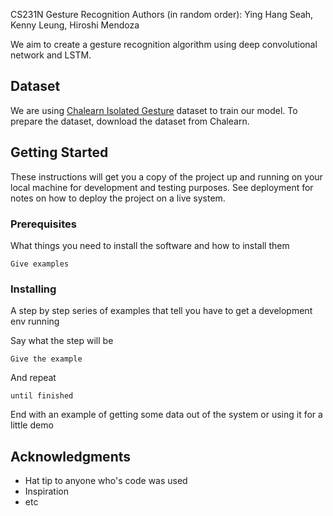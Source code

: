 CS231N Gesture Recognition
Authors (in random order): Ying Hang Seah, Kenny Leung, Hiroshi Mendoza

We aim to create a gesture recognition algorithm using deep convolutional network and LSTM. 

## Dataset

We are using [Chalearn Isolated Gesture](http://chalearnlap.cvc.uab.es/dataset/21/description/) dataset to train our model. To prepare the dataset, download the dataset from Chalearn.

## Getting Started

These instructions will get you a copy of the project up and running on your local machine for development and testing purposes. See deployment for notes on how to deploy the project on a live system.

### Prerequisites

What things you need to install the software and how to install them

```
Give examples
```

### Installing

A step by step series of examples that tell you have to get a development env running

Say what the step will be

```
Give the example
```

And repeat

```
until finished
```

End with an example of getting some data out of the system or using it for a little demo

## Acknowledgments

* Hat tip to anyone who's code was used
* Inspiration
* etc